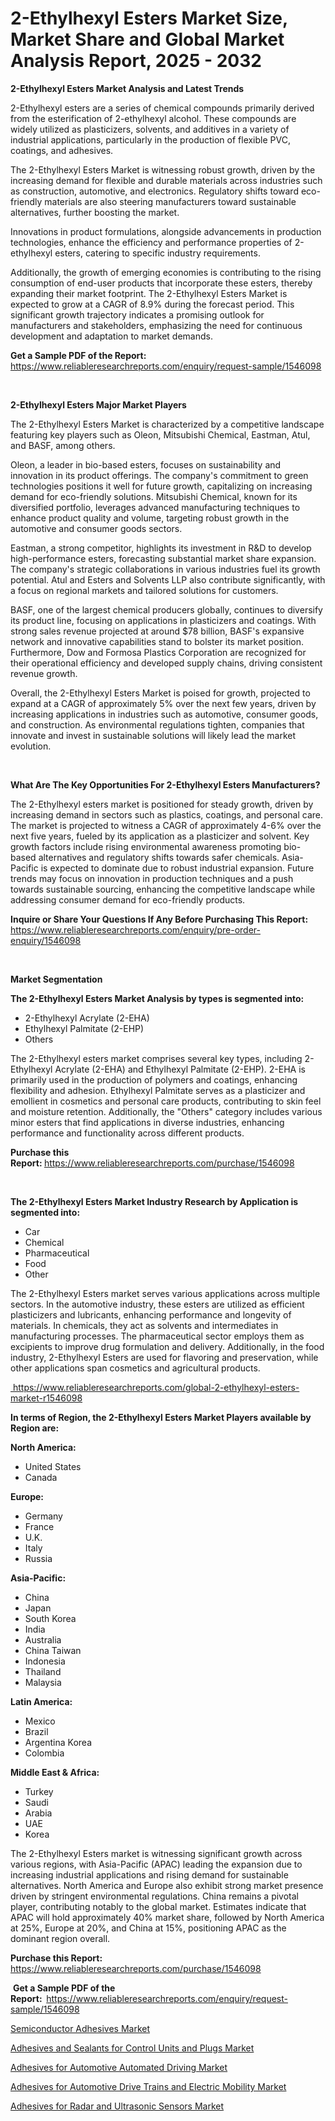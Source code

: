 <p><h1>2-Ethylhexyl Esters Market Size, Market Share and Global Market Analysis Report, 2025 - 2032</h1></p><p><strong>2-Ethylhexyl Esters Market Analysis and Latest Trends</strong></p>
<p><p>2-Ethylhexyl esters are a series of chemical compounds primarily derived from the esterification of 2-ethylhexyl alcohol. These compounds are widely utilized as plasticizers, solvents, and additives in a variety of industrial applications, particularly in the production of flexible PVC, coatings, and adhesives. </p><p>The 2-Ethylhexyl Esters Market is witnessing robust growth, driven by the increasing demand for flexible and durable materials across industries such as construction, automotive, and electronics. Regulatory shifts toward eco-friendly materials are also steering manufacturers toward sustainable alternatives, further boosting the market. </p><p>Innovations in product formulations, alongside advancements in production technologies, enhance the efficiency and performance properties of 2-ethylhexyl esters, catering to specific industry requirements. </p><p>Additionally, the growth of emerging economies is contributing to the rising consumption of end-user products that incorporate these esters, thereby expanding their market footprint. The 2-Ethylhexyl Esters Market is expected to grow at a CAGR of 8.9% during the forecast period. This significant growth trajectory indicates a promising outlook for manufacturers and stakeholders, emphasizing the need for continuous development and adaptation to market demands.</p></p>
<p><strong>Get a Sample PDF of the Report:&nbsp;</strong> <a href="https://www.reliableresearchreports.com/enquiry/request-sample/1546098?utm_campaign=83&utm_medium=2&utm_source=Github&utm_content=ia&utm_term=02042025&utm_id=2-ethylhexyl-esters">https://www.reliableresearchreports.com/enquiry/request-sample/1546098</a></p>
<p>&nbsp;</p>
<p><strong>2-Ethylhexyl Esters Major Market Players</strong></p>
<p><p>The 2-Ethylhexyl Esters Market is characterized by a competitive landscape featuring key players such as Oleon, Mitsubishi Chemical, Eastman, Atul, and BASF, among others. </p><p>Oleon, a leader in bio-based esters, focuses on sustainability and innovation in its product offerings. The company's commitment to green technologies positions it well for future growth, capitalizing on increasing demand for eco-friendly solutions. Mitsubishi Chemical, known for its diversified portfolio, leverages advanced manufacturing techniques to enhance product quality and volume, targeting robust growth in the automotive and consumer goods sectors.</p><p>Eastman, a strong competitor, highlights its investment in R&D to develop high-performance esters, forecasting substantial market share expansion. The company's strategic collaborations in various industries fuel its growth potential. Atul and Esters and Solvents LLP also contribute significantly, with a focus on regional markets and tailored solutions for customers.</p><p>BASF, one of the largest chemical producers globally, continues to diversify its product line, focusing on applications in plasticizers and coatings. With strong sales revenue projected at around $78 billion, BASF's expansive network and innovative capabilities stand to bolster its market position. Furthermore, Dow and Formosa Plastics Corporation are recognized for their operational efficiency and developed supply chains, driving consistent revenue growth.</p><p>Overall, the 2-Ethylhexyl Esters Market is poised for growth, projected to expand at a CAGR of approximately 5% over the next few years, driven by increasing applications in industries such as automotive, consumer goods, and construction. As environmental regulations tighten, companies that innovate and invest in sustainable solutions will likely lead the market evolution.</p></p>
<p>&nbsp;</p>
<p><strong>What Are The Key Opportunities For 2-Ethylhexyl Esters Manufacturers?</strong></p>
<p><p>The 2-Ethylhexyl esters market is positioned for steady growth, driven by increasing demand in sectors such as plastics, coatings, and personal care. The market is projected to witness a CAGR of approximately 4-6% over the next five years, fueled by its application as a plasticizer and solvent. Key growth factors include rising environmental awareness promoting bio-based alternatives and regulatory shifts towards safer chemicals. Asia-Pacific is expected to dominate due to robust industrial expansion. Future trends may focus on innovation in production techniques and a push towards sustainable sourcing, enhancing the competitive landscape while addressing consumer demand for eco-friendly products.</p></p>
<p><strong>Inquire or Share Your Questions If Any Before Purchasing This Report:</strong> <a href="https://www.reliableresearchreports.com/enquiry/pre-order-enquiry/1546098?utm_campaign=83&utm_medium=2&utm_source=Github&utm_content=ia&utm_term=02042025&utm_id=2-ethylhexyl-esters">https://www.reliableresearchreports.com/enquiry/pre-order-enquiry/1546098</a></p>
<p>&nbsp;</p>
<p><strong>Market Segmentation</strong></p>
<p><strong>The 2-Ethylhexyl Esters Market Analysis by types is segmented into:</strong></p>
<p><ul><li>2-Ethylhexyl Acrylate (2-EHA)</li><li>Ethylhexyl Palmitate (2-EHP)</li><li>Others</li></ul></p>
<p><p>The 2-Ethylhexyl esters market comprises several key types, including 2-Ethylhexyl Acrylate (2-EHA) and Ethylhexyl Palmitate (2-EHP). 2-EHA is primarily used in the production of polymers and coatings, enhancing flexibility and adhesion. Ethylhexyl Palmitate serves as a plasticizer and emollient in cosmetics and personal care products, contributing to skin feel and moisture retention. Additionally, the "Others" category includes various minor esters that find applications in diverse industries, enhancing performance and functionality across different products.</p></p>
<p><strong>Purchase this Report:&nbsp;</strong><a href="https://www.reliableresearchreports.com/purchase/1546098?utm_campaign=83&utm_medium=2&utm_source=Github&utm_content=ia&utm_term=02042025&utm_id=2-ethylhexyl-esters">https://www.reliableresearchreports.com/purchase/1546098</a></p>
<p>&nbsp;</p>
<p><strong>The 2-Ethylhexyl Esters Market Industry Research by Application is segmented into:</strong></p>
<p><ul><li>Car</li><li>Chemical</li><li>Pharmaceutical</li><li>Food</li><li>Other</li></ul></p>
<p><p>The 2-Ethylhexyl Esters market serves various applications across multiple sectors. In the automotive industry, these esters are utilized as efficient plasticizers and lubricants, enhancing performance and longevity of materials. In chemicals, they act as solvents and intermediates in manufacturing processes. The pharmaceutical sector employs them as excipients to improve drug formulation and delivery. Additionally, in the food industry, 2-Ethylhexyl Esters are used for flavoring and preservation, while other applications span cosmetics and agricultural products.</p></p>
<p><a href="https://www.reliableresearchreports.com/global-2-ethylhexyl-esters-market-r1546098?utm_campaign=83&utm_medium=2&utm_source=Github&utm_content=ia&utm_term=02042025&utm_id=2-ethylhexyl-esters">&nbsp;https://www.reliableresearchreports.com/global-2-ethylhexyl-esters-market-r1546098</a></p>
<p><strong>In terms of Region, the 2-Ethylhexyl Esters Market Players available by Region are:</strong></p>
<p>
    <p> <strong> North America: </strong>
        <ul>
            <li>United States</li>
            <li>Canada</li>
        </ul>
        </p> 
    <p> <strong> Europe: </strong>
        <ul>
            <li>Germany</li>
            <li>France</li>
            <li>U.K.</li>
            <li>Italy</li>
            <li>Russia</li>
        </ul>
        </p> 
    <p> <strong> Asia-Pacific: </strong>
        <ul>
            <li>China</li>
            <li>Japan</li>
            <li>South Korea</li>
            <li>India</li>
            <li>Australia</li>
            <li>China Taiwan</li>
            <li>Indonesia</li>
            <li>Thailand</li>
            <li>Malaysia</li>
        </ul>
        </p> 
    <p> <strong> Latin America: </strong>
        <ul>
            <li>Mexico</li>
            <li>Brazil</li>
            <li>Argentina Korea</li>
            <li>Colombia</li>
        </ul>
        </p> 
    <p> <strong> Middle East & Africa: </strong>
        <ul>
            <li>Turkey</li>
            <li>Saudi</li>
            <li>Arabia</li>
            <li>UAE</li>
            <li>Korea</li>
        </ul>
    </p>
    </p>
<p><p>The 2-Ethylhexyl Esters market is witnessing significant growth across various regions, with Asia-Pacific (APAC) leading the expansion due to increasing industrial applications and rising demand for sustainable alternatives. North America and Europe also exhibit strong market presence driven by stringent environmental regulations. China remains a pivotal player, contributing notably to the global market. Estimates indicate that APAC will hold approximately 40% market share, followed by North America at 25%, Europe at 20%, and China at 15%, positioning APAC as the dominant region overall.</p></p>
<p><strong>Purchase this Report: </strong><a href="https://www.reliableresearchreports.com/purchase/1546098?utm_campaign=83&utm_medium=2&utm_source=Github&utm_content=ia&utm_term=02042025&utm_id=2-ethylhexyl-esters">https://www.reliableresearchreports.com/purchase/1546098</a></p>
<p>&nbsp;<strong>Get a Sample PDF of the Report:&nbsp;&nbsp;</strong><a href="https://www.reliableresearchreports.com/enquiry/request-sample/1546098?utm_campaign=83&utm_medium=2&utm_source=Github&utm_content=ia&utm_term=02042025&utm_id=2-ethylhexyl-esters">https://www.reliableresearchreports.com/enquiry/request-sample/1546098</a></p>
<p><strong></strong></p>
<p><p><a href="https://github.com/adelanwkadua/Market-Research-Report-List-1/blob/main/semiconductor-adhesives-market.md?utm_campaign=83&utm_medium=2&utm_source=Github&utm_content=ia&utm_term=02042025&utm_id=2-ethylhexyl-esters">Semiconductor Adhesives Market</a></p><p><a href="https://github.com/taveyasenay/Market-Research-Report-List-1/blob/main/adhesives-and-sealants-for-control-units-and-plugs-market.md?utm_campaign=83&utm_medium=2&utm_source=Github&utm_content=ia&utm_term=02042025&utm_id=2-ethylhexyl-esters">Adhesives and Sealants for Control Units and Plugs Market</a></p><p><a href="https://github.com/keohannchavo/Market-Research-Report-List-1/blob/main/adhesives-for-automotive-automated-driving-market.md?utm_campaign=83&utm_medium=2&utm_source=Github&utm_content=ia&utm_term=02042025&utm_id=2-ethylhexyl-esters">Adhesives for Automotive Automated Driving Market</a></p><p><a href="https://github.com/dukerghostki/Market-Research-Report-List-1/blob/main/adhesives-for-automotive-drive-trains-and-electric-mobility-market.md?utm_campaign=83&utm_medium=2&utm_source=Github&utm_content=ia&utm_term=02042025&utm_id=2-ethylhexyl-esters">Adhesives for Automotive Drive Trains and Electric Mobility Market</a></p><p><a href="https://github.com/ssaradulai/Market-Research-Report-List-1/blob/main/adhesives-for-radar-and-ultrasonic-sensors-market.md?utm_campaign=83&utm_medium=2&utm_source=Github&utm_content=ia&utm_term=02042025&utm_id=2-ethylhexyl-esters">Adhesives for Radar and Ultrasonic Sensors Market</a></p></p>